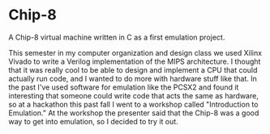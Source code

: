 # Chip-8
A Chip-8 virtual machine written in C as a first emulation project.

This semester in my computer organization and design class we used Xilinx Vivado
to write a Verilog implementation of the MIPS architecture. I thought that it was
really cool to be able to design and implement a CPU that could actually run code,
and I wanted to do more with hardware stuff like that. In the past I've used 
software for emulation like the PCSX2 and found it interesting that someone could
write code that acts the same as hardware, so at a hackathon this past fall I went
to a workshop called "Introduction to Emulation." At the workshop the presenter said
that the Chip-8 was a good way to get into emulation, so I decided to try it out. 
